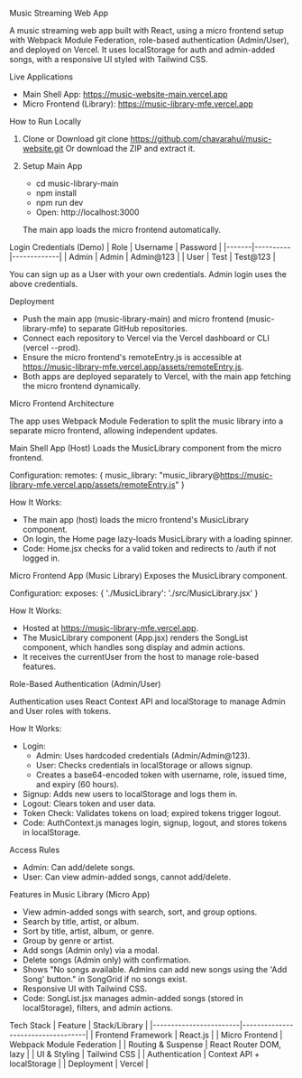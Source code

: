 Music Streaming Web App

A music streaming web app built with React, using a micro frontend setup with Webpack Module Federation, role-based authentication (Admin/User), and deployed on Vercel. It uses localStorage for auth and admin-added songs, with a responsive UI styled with Tailwind CSS.

Live Applications
- Main Shell App: https://music-website-main.vercel.app
- Micro Frontend (Library): https://music-library-mfe.vercel.app

How to Run Locally

1. Clone or Download
   git clone https://github.com/chavarahul/music-website.git
   Or download the ZIP and extract it.

2. Setup Main App
   - cd music-library-main
   - npm install
   - npm run dev
   - Open: http://localhost:3000

   The main app loads the micro frontend automatically.

Login Credentials (Demo)
| Role  | Username | Password    |
|-------|----------|-------------|
| Admin | Admin    | Admin@123   |
| User  | Test     | Test@123    |

You can sign up as a User with your own credentials. Admin login uses the above credentials.

Deployment
- Push the main app (music-library-main) and micro frontend (music-library-mfe) to separate GitHub repositories.
- Connect each repository to Vercel via the Vercel dashboard or CLI (vercel --prod).
- Ensure the micro frontend's remoteEntry.js is accessible at https://music-library-mfe.vercel.app/assets/remoteEntry.js.
- Both apps are deployed separately to Vercel, with the main app fetching the micro frontend dynamically.

Micro Frontend Architecture

The app uses Webpack Module Federation to split the music library into a separate micro frontend, allowing independent updates.

Main Shell App (Host)
Loads the MusicLibrary component from the micro frontend.

Configuration:
remotes: {
  music_library: "music_library@https://music-library-mfe.vercel.app/assets/remoteEntry.js"
}

How It Works:
- The main app (host) loads the micro frontend's MusicLibrary component.
- On login, the Home page lazy-loads MusicLibrary with a loading spinner.
- Code: Home.jsx checks for a valid token and redirects to /auth if not logged in.

Micro Frontend App (Music Library)
Exposes the MusicLibrary component.

Configuration:
exposes: {
  './MusicLibrary': './src/MusicLibrary.jsx'
}

How It Works:
- Hosted at https://music-library-mfe.vercel.app.
- The MusicLibrary component (App.jsx) renders the SongList component, which handles song display and admin actions.
- It receives the currentUser from the host to manage role-based features.

Role-Based Authentication (Admin/User)

Authentication uses React Context API and localStorage to manage Admin and User roles with tokens.

How It Works:
- Login:
  - Admin: Uses hardcoded credentials (Admin/Admin@123).
  - User: Checks credentials in localStorage or allows signup.
  - Creates a base64-encoded token with username, role, issued time, and expiry (60 hours).
- Signup: Adds new users to localStorage and logs them in.
- Logout: Clears token and user data.
- Token Check: Validates tokens on load; expired tokens trigger logout.
- Code: AuthContext.js manages login, signup, logout, and stores tokens in localStorage.

Access Rules
- Admin: Can add/delete songs.
- User: Can view admin-added songs, cannot add/delete.

Features in Music Library (Micro App)
- View admin-added songs with search, sort, and group options.
- Search by title, artist, or album.
- Sort by title, artist, album, or genre.
- Group by genre or artist.
- Add songs (Admin only) via a modal.
- Delete songs (Admin only) with confirmation.
- Shows "No songs available. Admins can add new songs using the 'Add Song' button." in SongGrid if no songs exist.
- Responsive UI with Tailwind CSS.
- Code: SongList.jsx manages admin-added songs (stored in localStorage), filters, and admin actions.

Tech Stack
| Feature                | Stack/Library                     |
|------------------------|-----------------------------------|
| Frontend Framework     | React.js                          |
| Micro Frontend         | Webpack Module Federation         |
| Routing & Suspense     | React Router DOM, lazy            |
| UI & Styling           | Tailwind CSS                      |
| Authentication         | Context API + localStorage        |
| Deployment             | Vercel                            |
